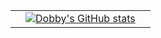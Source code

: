 | | | |
| :--: | :--: | :--: |
| |[![Dobby's GitHub stats](https://github-readme-stats.vercel.app/api?username=dobby-kim&theme=ambient_gradient&show_icon=true&hide=stars,issues)](https://github.com/dobby-kim)| |

[ambient_gradient_repo]: https://github-readme-stats.vercel.app/api/pin/?username=anuraghazra&repo=github-readme-stats&cache_seconds=86400&theme=ambient_gradient

